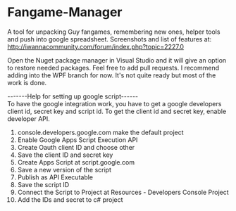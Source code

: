 # Fangame-Manager
A tool for unpacking Guy fangames, remembering new ones, helper tools and push into google spreadsheet.
Screenshots and list of features at: http://iwannacommunity.com/forum/index.php?topic=2227.0

Open the Nuget package manager in Visual Studio and it will give an option to restore needed packages.
Feel free to add pull requests. I recommend adding into the WPF branch for now. It's not quite ready but most of the work is done.


-------Help for setting up google script------<br>
To have the google integration work, you have to get a google developers client id, secret key and script id.
To get the client id and secret key, enable developer API.<br>
1) console.developers.google.com make the default project<br>
2) Enable Google Apps Script Execution API<br>
3) Create Oauth client ID and choose other<br>
4) Save the client ID and secret key<br>
5) Create Apps Script at script.google.com<br>
6) Save a new version of the script<br>
7) Publish as API Executable<br>
8) Save the script ID<br>
9) Connect the Script to Project at Resources - Developers Console Project<br>
10) Add the IDs and secret to c# project<br>
